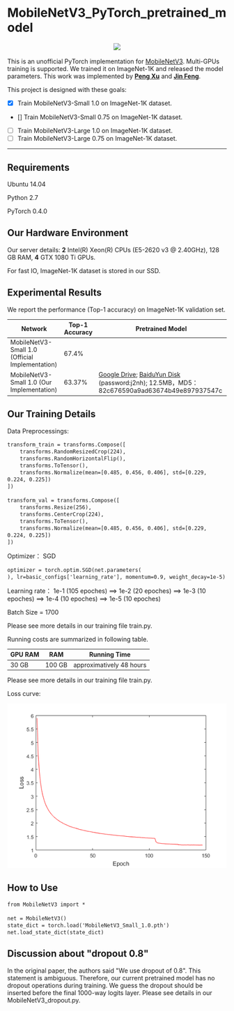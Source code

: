 
# MobileNetV3_PyTorch_pretrained_model

<div align=center><img src="https://github.com/PengBoXiangShang/net_pytorch/blob/master/figures/MobileNet_V3_block.png"/></div>

This is an unofficial PyTorch implementation for [MobileNetV3](https://arxiv.org/abs/1905.02244). Multi-GPUs training is supported. We trained it on ImageNet-1K and released the model parameters. This work was   implemented by **[Peng Xu](http://www.pengxu.net)** and **[Jin Feng](https://github.com/JinDouer)**.

This project is designed with these goals:
- [x] Train MobileNetV3-Small 1.0 on ImageNet-1K dataset.
- [] Train MobileNetV3-Small 0.75 on ImageNet-1K dataset.
- [ ] Train MobileNetV3-Large 1.0 on ImageNet-1K dataset.
- [ ] Train MobileNetV3-Large 0.75 on ImageNet-1K dataset.

-----
## Requirements

Ubuntu 14.04

Python 2.7

PyTorch 0.4.0

## Our Hardware Environment

Our server details:
**2** Intel(R) Xeon(R) CPUs (E5-2620 v3 @ 2.40GHz), 128 GB RAM,
**4** GTX 1080 Ti GPUs.

For fast IO, ImageNet-1K dataset is stored in our SSD.

## Experimental Results
We report the performance (Top-1 accuracy) on ImageNet-1K validation set.

| Network | Top-1 Accuracy | Pretrained Model|
| ------ | ------ | ------ |
|MobileNetV3-Small 1.0 (Official Implementation)|67.4%||
|MobileNetV3-Small 1.0 (Our Implementation)|63.37%|[Google Drive](https://drive.google.com/file/d/1397oUs0VDgZXDn4pqKZPD5NJoDQ-vlZK/view?usp=sharing); [BaiduYun Disk](https://pan.baidu.com/s/1Dv5KAxpipzxchUNamLIi5Q) (password:j2nh); 12.5MB，MD5：82c676590a9ad63674b49e897937547c |

## Our Training Details

Data Preprocessings:
```
transform_train = transforms.Compose([
    transforms.RandomResizedCrop(224),
    transforms.RandomHorizontalFlip(),
    transforms.ToTensor(),
    transforms.Normalize(mean=[0.485, 0.456, 0.406], std=[0.229, 0.224, 0.225])
])

transform_val = transforms.Compose([
    transforms.Resize(256),
    transforms.CenterCrop(224),
    transforms.ToTensor(),
    transforms.Normalize(mean=[0.485, 0.456, 0.406], std=[0.229, 0.224, 0.225])
])

```

Optimizer：
SGD
```
optimizer = torch.optim.SGD(net.parameters(
), lr=basic_configs['learning_rate'], momentum=0.9, weight_decay=1e-5)
```

Learning rate：
1e-1 (105 epoches) ==> 1e-2 (20 epoches) ==> 1e-3 (10 epoches) ==> 1e-4 (10 epoches) ==> 1e-5 (10 epoches)

Batch Size = 1700

Please see more details in our training file train.py.

Running costs are summarized in following table.

|GPU RAM|RAM|Running Time|
| ------ | ------ | ------ |
| 30 GB| 100 GB|approximatively 48 hours|

Please see more details in our training file train.py.

Loss curve:

<div align=center><img src="https://github.com/PengBoXiangShang/MobileNetV3_PyTorch/blob/master/figures/training_loss.png"/></div>

## How to Use
```
from MobileNetV3 import *

net = MobileNetV3()
state_dict = torch.load('MobileNetV3_Small_1.0.pth')
net.load_state_dict(state_dict)

```

## Discussion about "dropout 0.8"
In the original paper, the authors said "We use dropout of 0.8". This statement is ambiguous. Therefore, our current pretrained model has no dropout operations during training. We guess the dropout should be inserted before the final 1000-way logits layer. Please see details in our MobileNetV3_dropout.py.


